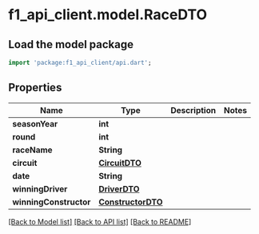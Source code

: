 # f1_api_client.model.RaceDTO

## Load the model package
```dart
import 'package:f1_api_client/api.dart';
```

## Properties
Name | Type | Description | Notes
------------ | ------------- | ------------- | -------------
**seasonYear** | **int** |  | 
**round** | **int** |  | 
**raceName** | **String** |  | 
**circuit** | [**CircuitDTO**](CircuitDTO.md) |  | 
**date** | **String** |  | 
**winningDriver** | [**DriverDTO**](DriverDTO.md) |  | 
**winningConstructor** | [**ConstructorDTO**](ConstructorDTO.md) |  | 

[[Back to Model list]](../README.md#documentation-for-models) [[Back to API list]](../README.md#documentation-for-api-endpoints) [[Back to README]](../README.md)


